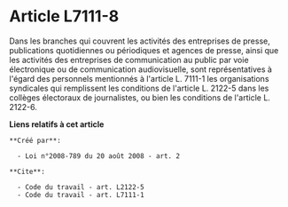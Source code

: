 # Article L7111-8

Dans les branches qui couvrent les activités des entreprises de presse, publications quotidiennes ou périodiques et agences
de presse, ainsi que les activités des entreprises de communication au public par voie électronique ou de communication
audiovisuelle, sont représentatives à l'égard des personnels mentionnés à l'article L. 7111-1 les organisations syndicales
qui remplissent les conditions de l'article L. 2122-5 dans les collèges électoraux de journalistes, ou bien les conditions de
l'article L. 2122-6.

**Liens relatifs à cet article**

	**Créé par**:

	  - Loi n°2008-789 du 20 août 2008 - art. 2

	**Cite**:

	  - Code du travail - art. L2122-5
	  - Code du travail - art. L7111-1
